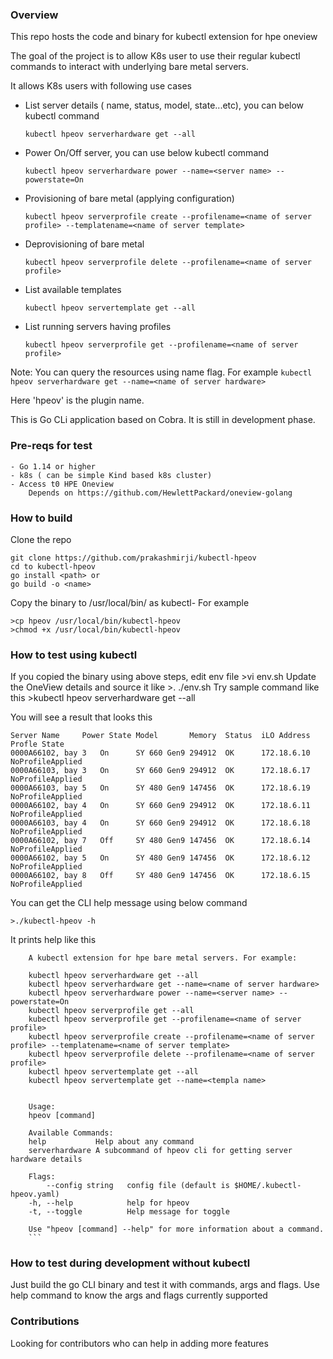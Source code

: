 ### Overview

This repo hosts the code and binary for kubectl extension for hpe oneview


The goal of the project is to allow K8s user to use their regular kubectl commands to interact
with underlying bare metal servers. 

It allows K8s users with following use cases

- List server details ( name, status, model, state...etc), you can below kubectl command
    ```
    kubectl hpeov serverhardware get --all
    ```
- Power On/Off server, you can use below kubectl command
    ```
    kubectl hpeov serverhardware power --name=<server name> --powerstate=On
    ```
- Provisioning of bare metal (applying configuration)
    ```
    kubectl hpeov serverprofile create --profilename=<name of server profile> --templatename=<name of server template>
    ```
- Deprovisioning of bare metal
    ```
    kubectl hpeov serverprofile delete --profilename=<name of server profile>
    ```
- List available templates
    ```
    kubectl hpeov servertemplate get --all
    ```
- List running servers having profiles
    ```
    kubectl hpeov serverprofile get --profilename=<name of server profile>
    ```

Note: You can query the resources using name flag. For example
    ```
    kubectl hpeov serverhardware get --name=<name of server hardware>
    ```

Here 'hpeov' is the plugin name.


This is Go CLi application based on Cobra. It is still in development phase.


### Pre-reqs for test
    - Go 1.14 or higher
    - k8s ( can be simple Kind based k8s cluster)
    - Access t0 HPE Oneview
        Depends on https://github.com/HewlettPackard/oneview-golang


### How to build
Clone the repo

    git clone https://github.com/prakashmirji/kubectl-hpeov
    cd to kubectl-hpeov
    go install <path> or
    go build -o <name>

Copy the binary to /usr/local/bin/ as kubectl-<name>
For example

    >cp hpeov /usr/local/bin/kubectl-hpeov
    >chmod +x /usr/local/bin/kubectl-hpeov

### How to test using kubectl
If you copied the binary using above steps, edit env file
    >vi env.sh
Update the OneView details and source it like
    >. ./env.sh
Try sample command like this
    >kubectl hpeov serverhardware get --all

You will see a result that looks this

    
    Server Name		Power State	Model		Memory	Status	iLO Address	Profle State
    0000A66102, bay 3	On		SY 660 Gen9	294912	OK	    172.18.6.10	NoProfileApplied
    0000A66103, bay 3	On	    SY 660 Gen9	294912	OK	    172.18.6.17	NoProfileApplied
    0000A66103, bay 5	On	    SY 480 Gen9	147456	OK	    172.18.6.19	NoProfileApplied
    0000A66102, bay 4	On	    SY 660 Gen9	294912	OK	    172.18.6.11	NoProfileApplied
    0000A66103, bay 4	On	    SY 660 Gen9	294912	OK	    172.18.6.18	NoProfileApplied
    0000A66102, bay 7	Off	    SY 480 Gen9	147456	OK	    172.18.6.14	NoProfileApplied
    0000A66102, bay 5	On	    SY 480 Gen9	147456	OK	    172.18.6.12	NoProfileApplied
    0000A66102, bay 8	Off	    SY 480 Gen9	147456	OK	    172.18.6.15	NoProfileApplied
    
You can get the CLI help message using below command
    
    >./kubectl-hpeov -h  

It prints help like this

        
        A kubectl extension for hpe bare metal servers. For example:

        kubectl hpeov serverhardware get --all
        kubectl hpeov serverhardware get --name=<name of server hardware> 
        kubectl hpeov serverhardware power --name=<server name> --powerstate=On
        kubectl hpeov serverprofile get --all
        kubectl hpeov serverprofile get --profilename=<name of server profile> 
        kubectl hpeov serverprofile create --profilename=<name of server profile> --templatename=<name of server template>
        kubectl hpeov serverprofile delete --profilename=<name of server profile>
        kubectl hpeov servertemplate get --all
        kubectl hpeov servertemplate get --name=<templa name>


        Usage:
        hpeov [command]

        Available Commands:
        help           Help about any command
        serverhardware A subcommand of hpeov cli for getting server hardware details

        Flags:
            --config string   config file (default is $HOME/.kubectl-hpeov.yaml)
        -h, --help            help for hpeov
        -t, --toggle          Help message for toggle

        Use "hpeov [command] --help" for more information about a command.
        ```

### How to test during development without kubectl
Just build the go CLI binary and test it with commands, args and flags.
Use help command to know the args and flags currently supported

### Contributions
Looking for contributors who can help in adding more features
